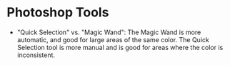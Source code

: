 # Photoshop Tools

- "Quick Selection" vs. "Magic Wand": The Magic Wand is more automatic, and good for large areas of the same color. The Quick Selection tool is more manual and is good for areas where the color is inconsistent.
